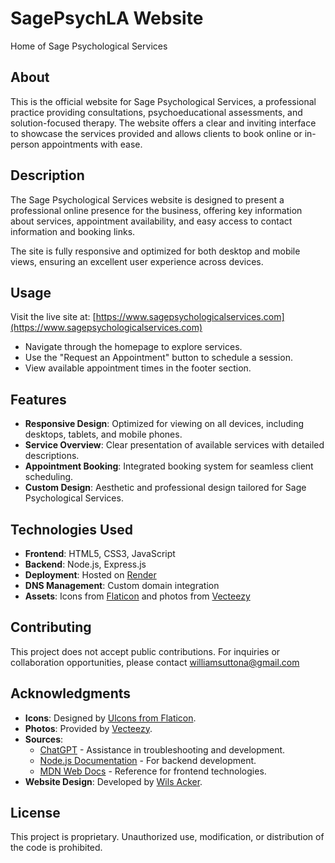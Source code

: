 # SagePsychLA Website

Home of Sage Psychological Services

## About

This is the official website for Sage Psychological Services, a professional practice providing consultations, psychoeducational assessments, and solution-focused therapy. The website offers a clear and inviting interface to showcase the services provided and allows clients to book online or in-person appointments with ease.

## Description

The Sage Psychological Services website is designed to present a professional online presence for the business, offering key information about services, appointment availability, and easy access to contact information and booking links.

The site is fully responsive and optimized for both desktop and mobile views, ensuring an excellent user experience across devices.

## Usage

Visit the live site at: [https://www.sagepsychologicalservices.com](https://www.sagepsychologicalservices.com)

- Navigate through the homepage to explore services.
- Use the "Request an Appointment" button to schedule a session.
- View available appointment times in the footer section.

## Features

- **Responsive Design**: Optimized for viewing on all devices, including desktops, tablets, and mobile phones.
- **Service Overview**: Clear presentation of available services with detailed descriptions.
- **Appointment Booking**: Integrated booking system for seamless client scheduling.
- **Custom Design**: Aesthetic and professional design tailored for Sage Psychological Services.

## Technologies Used

- **Frontend**: HTML5, CSS3, JavaScript
- **Backend**: Node.js, Express.js
- **Deployment**: Hosted on [Render](https://render.com)
- **DNS Management**: Custom domain integration
- **Assets**: Icons from [Flaticon](https://www.flaticon.com) and photos from [Vecteezy](https://www.vecteezy.com)

## Contributing

This project does not accept public contributions. For inquiries or collaboration opportunities, please contact [williamsuttona@gmail.com](mailto:williamsuttona@gmail.com)

## Acknowledgments

- **Icons**: Designed by [Ulcons from Flaticon](https://www.flaticon.com).
- **Photos**: Provided by [Vecteezy](https://www.vecteezy.com).
- **Sources**: 
  - [ChatGPT](https://chat.openai.com) - Assistance in troubleshooting and development.
  - [Node.js Documentation](https://nodejs.org/en/docs/) - For backend development.
  - [MDN Web Docs](https://developer.mozilla.org/) - Reference for frontend technologies.
- **Website Design**: Developed by [Wils Acker](https://wilsacker.github.io/wilsacker-portfolio/).

## License

This project is proprietary. Unauthorized use, modification, or distribution of the code is prohibited.